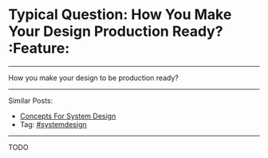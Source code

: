 # Typical Question: How You Make Your Design Production Ready?     :Feature:


---

How you make your design to be production ready?  

---

Similar Posts:  
-   [Concepts For System Design](https://code.dennyzhang.com/design-concept)
-   Tag: [#systemdesign](https://code.dennyzhang.com/tag/systemdesign)

---

TODO